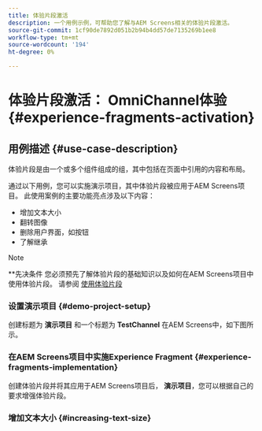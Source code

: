 ```yaml
---
title: 体验片段激活
description: 一个用例示例，可帮助您了解与AEM Screens相关的体验片段激活。
source-git-commit: 1cf90de7892d051b2b94b4dd57de7135269b1ee8
workflow-type: tm+mt
source-wordcount: '194'
ht-degree: 0%

---
```



# 体验片段激活： OmniChannel体验 {#experience-fragments-activation}

## 用例描述 {#use-case-description}

体验片段是由一个或多个组件组成的组，其中包括在页面中引用的内容和布局。

通过以下用例，您可以实施演示项目，其中体验片段被应用于AEM Screens项目。 此使用案例的主要功能亮点涉及以下内容：

* 增加文本大小
* 翻转图像
* 删除用户界面，如按钮
* 了解继承

>[!NOTE]
>**先决条件
>您必须预先了解体验片段的基础知识以及如何在AEM Screens项目中使用体验片段。 请参阅 [使用体验片段](/help/user-guide/experience-fragments-in-screens.md)

### 设置演示项目 {#demo-project-setup}

创建标题为 **演示项目** 和一个标题为 **TestChannel** 在AEM Screens中，如下图所示。

### 在AEM Screens项目中实施Experience Fragment {#experience-fragments-implementation}

创建体验片段并将其应用于AEM Screens项目后， **演示项目**，您可以根据自己的要求增强体验片段。

### 增加文本大小 {#increasing-text-size}






